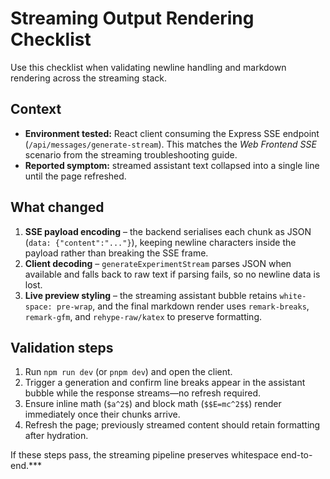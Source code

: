 # Streaming Output Rendering Checklist

Use this checklist when validating newline handling and markdown rendering across the streaming stack.

## Context
- **Environment tested:** React client consuming the Express SSE endpoint (`/api/messages/generate-stream`). This matches the *Web Frontend SSE* scenario from the streaming troubleshooting guide.
- **Reported symptom:** streamed assistant text collapsed into a single line until the page refreshed.

## What changed
1. **SSE payload encoding** – the backend serialises each chunk as JSON (`data: {"content":"..."}`), keeping newline characters inside the payload rather than breaking the SSE frame.
2. **Client decoding** – `generateExperimentStream` parses JSON when available and falls back to raw text if parsing fails, so no newline data is lost.
3. **Live preview styling** – the streaming assistant bubble retains `white-space: pre-wrap`, and the final markdown render uses `remark-breaks`, `remark-gfm`, and `rehype-raw/katex` to preserve formatting.

## Validation steps
1. Run `npm run dev` (or `pnpm dev`) and open the client.
2. Trigger a generation and confirm line breaks appear in the assistant bubble while the response streams—no refresh required.
3. Ensure inline math (`$a^2$`) and block math (`$$E=mc^2$$`) render immediately once their chunks arrive.
4. Refresh the page; previously streamed content should retain formatting after hydration.

If these steps pass, the streaming pipeline preserves whitespace end-to-end.***

